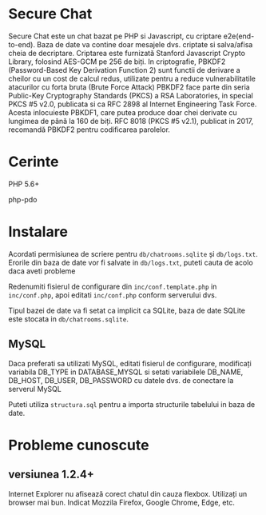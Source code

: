 Secure Chat
============
Secure Chat este un chat bazat pe PHP si Javascript, cu criptare e2e(end-to-end). Baza de date va contine doar mesajele dvs. criptate si salva/afisa cheia de decriptare. 
Criptarea este furnizată Stanford Javascript Crypto Library, folosind AES-GCM pe 256 de biți.
In criptografie, PBKDF2 (Password-Based Key Derivation Function 2) sunt functii de derivare a cheilor cu un cost de calcul redus, utilizate pentru a reduce vulnerabilitatile atacurilor cu forta bruta (Brute Force Attack)
PBKDF2 face parte din seria Public-Key Cryptography Standards (PKCS) a RSA Laboratories, in special PKCS #5 v2.0, publicata si ca RFC 2898 al Internet Engineering Task Force. Acesta inlocuieste PBKDF1, care putea produce doar chei derivate cu lungimea de până la 160 de biți. RFC 8018 (PKCS #5 v2.1), publicat in 2017, recomandă PBKDF2 pentru codificarea parolelor. 

# Cerinte

PHP 5.6+

php-pdo

# Instalare

Acordati permisiunea de scriere pentru `db/chatrooms.sqlite` și `db/logs.txt`. Erorile din baza de date vor fi salvate in `db/logs.txt`, puteti cauta de acolo daca aveti probleme

Redenumiti fisierul de configurare din `inc/conf.template.php` in `inc/conf.php`, apoi editati `inc/conf.php` conform serverului dvs.

Tipul bazei de date va fi setat ca implicit ca SQLite, baza de date SQLite este stocata in `db/chatrooms.sqlite`.
## MySQL

Daca preferati sa utilizati MySQL, editati fisierul de configurare, modificați variabila DB_TYPE in DATABASE_MYSQL si setati variabilele DB_NAME, DB_HOST, DB_USER, DB_PASSWORD
cu datele dvs. de conectare la serverul MySQL

Puteti utiliza `structura.sql` pentru a importa structurile tabelului in baza de date.

# Probleme cunoscute
## versiunea 1.2.4+ ##
Internet Explorer nu afisează corect chatul din cauza flexbox. Utilizați un browser mai bun. Indicat Mozzila Firefox, Google Chrome, Edge, etc.
